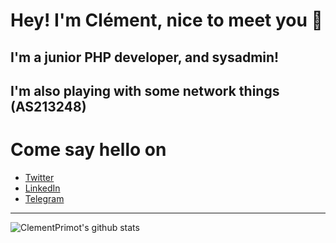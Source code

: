 # Hey! I'm Clément, nice to meet you 👋

## I'm a junior PHP developer, and sysadmin!
## I'm also playing with some network things (AS213248)

# Come say hello on
- [Twitter](https://twitter.com/ClementPrimot)
- [LinkedIn](https://www.linkedin.com/in/cl%C3%A9ment-primot-162394177/)
- [Telegram](http://telegram.me/ClementPrimot)

___

![ClementPrimot's github stats](https://github-readme-stats.vercel.app/api?username=ClementPrimot&show_icons=true&theme=dark)
